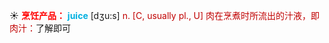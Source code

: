 ☀ <font color="red">**烹饪产品：**</font>
<font color="sky blue">**juice**</font> [dӡu:s] 
<font color="#c00000">n. [C, usually pl., U] 肉在烹煮时所流出的汁液，即肉汁：</font>了解即可
